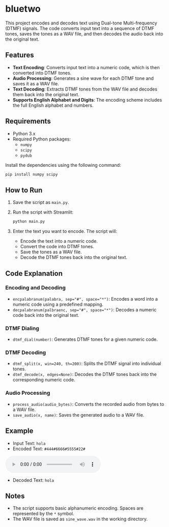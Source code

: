# bluetwo

This project encodes and decodes text using Dual-tone Multi-frequency (DTMF) signals. The code converts input text into a sequence of DTMF tones, saves the tones as a WAV file, and then decodes the audio back into the original text.

## Features

- **Text Encoding**: Converts input text into a numeric code, which is then converted into DTMF tones.
- **Audio Processing**: Generates a sine wave for each DTMF tone and saves it as a WAV file.
- **Text Decoding**: Extracts DTMF tones from the WAV file and decodes them back into the original text.
- **Supports English Alphabet and Digits**: The encoding scheme includes the full English alphabet and numbers.

## Requirements

- Python 3.x
- Required Python packages:
  - `numpy`
  - `scipy`
  - `pydub`

Install the dependencies using the following command:

```bash
pip install numpy scipy 
```

## How to Run

1. Save the script as `main.py`.

2. Run the script with Streamlit:

    ```bash
    python main.py
    ```

3. Enter the text you want to encode. The script will:
    - Encode the text into a numeric code.
    - Convert the code into DTMF tones.
    - Save the tones as a WAV file.
    - Decode the DTMF tones back into the original text.

## Code Explanation

### Encoding and Decoding

- `encpalabranum(palabra, sep="#", space="*")`: Encodes a word into a numeric code using a predefined mapping.
- `decpalabranum(palbraenc, sep="#", space="*")`: Decodes a numeric code back into the original text.

### DTMF Dialing

- `dtmf_dial(number)`: Generates DTMF tones for a given numeric code.

### DTMF Decoding

- `dtmf_split(x, win=240, th=200)`: Splits the DTMF signal into individual tones.
- `dtmf_decode(x, edges=None)`: Decodes the DTMF tones back into the corresponding numeric code.

### Audio Processing

- `process_audio(audio_bytes)`: Converts the recorded audio from bytes to a WAV file.
- `save_audio(x, name)`: Saves the generated audio to a WAV file.

## Example

- Input Text: `hola`
- Encoded Text: `#444#6666#5555#22#`
<audio controls>
  <source src="https://github.com/jero98772/bluetwo/raw/main/tests/hello.wav" type="audio/wav">
  Your browser does not support the audio element.
</audio>

- Decoded Text: `hola`

## Notes

- The script supports basic alphanumeric encoding. Spaces are represented by the `*` symbol.
- The WAV file is saved as `sine_wave.wav` in the working directory.
